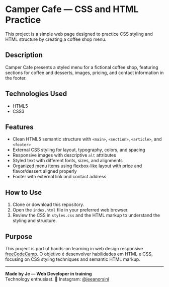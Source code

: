 # Camper Cafe — CSS and HTML Practice

This project is a simple web page designed to practice CSS styling and HTML structure by creating a coffee shop menu.

## Description

Camper Cafe presents a styled menu for a fictional coffee shop, featuring sections for coffee and desserts, images, pricing, and contact information in the footer.

## Technologies Used

- HTML5
- CSS3

## Features

- Clean HTML5 semantic structure with `<main>`, `<section>`, `<article>`, and `<footer>`
- External CSS styling for layout, typography, colors, and spacing
- Responsive images with descriptive `alt` attributes
- Styled text with different fonts, sizes, and alignments
- Organized menu items using flexbox-like layout with price and flavor/dessert aligned properly
- Footer with external link and contact address

## How to Use

1. Clone or download this repository.
2. Open the `index.html` file in your preferred web browser.
3. Review the CSS in `styles.css` and the HTML markup to understand the styling and structure.

## Purpose

This project is part of hands-on learning in web design responsive [freeCodeCamp](https://www.freecodecamp.org/).
O objetivo é desenvolver habilidades em HTML e CSS, focusing on CSS styling techniques and semantic HTML markup.

---

**Made by Je — Web Developer in training**  
Technology enthusiast.
📱 Instagram: [@jeeanorsini](https://instagram.com/jeeanorsini)
